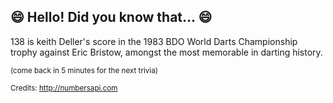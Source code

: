 ## 😄 Hello! Did you know that... 😄
138 is keith Deller's score in the 1983 BDO World Darts Championship trophy against Eric Bristow, amongst the most memorable in darting history.

<sup>(come back in 5 minutes for the next trivia)</sup>


<sup>Credits: http://numbersapi.com</sup>
